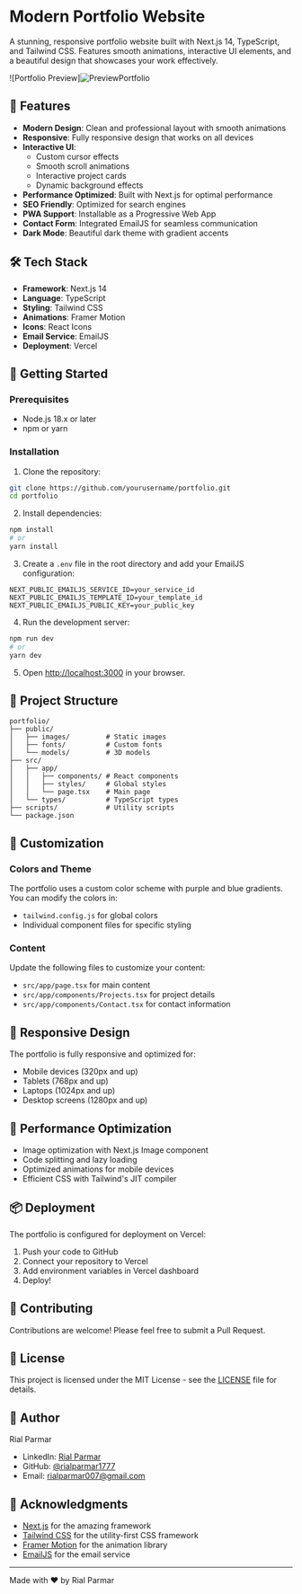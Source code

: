 # Modern Portfolio Website

A stunning, responsive portfolio website built with Next.js 14, TypeScript, and Tailwind CSS. Features smooth animations, interactive UI elements, and a beautiful design that showcases your work effectively.

![Portfolio Preview]![PreviewPortfolio](https://github.com/user-attachments/assets/d971640a-b3ef-49f1-b359-2cc85a39474a)


## 🌟 Features

- **Modern Design**: Clean and professional layout with smooth animations
- **Responsive**: Fully responsive design that works on all devices
- **Interactive UI**: 
  - Custom cursor effects
  - Smooth scroll animations
  - Interactive project cards
  - Dynamic background effects
- **Performance Optimized**: Built with Next.js for optimal performance
- **SEO Friendly**: Optimized for search engines
- **PWA Support**: Installable as a Progressive Web App
- **Contact Form**: Integrated EmailJS for seamless communication
- **Dark Mode**: Beautiful dark theme with gradient accents

## 🛠️ Tech Stack

- **Framework**: Next.js 14
- **Language**: TypeScript
- **Styling**: Tailwind CSS
- **Animations**: Framer Motion
- **Icons**: React Icons
- **Email Service**: EmailJS
- **Deployment**: Vercel

## 🚀 Getting Started

### Prerequisites

- Node.js 18.x or later
- npm or yarn

### Installation

1. Clone the repository:
```bash
git clone https://github.com/yourusername/portfolio.git
cd portfolio
```

2. Install dependencies:
```bash
npm install
# or
yarn install
```

3. Create a `.env` file in the root directory and add your EmailJS configuration:
```env
NEXT_PUBLIC_EMAILJS_SERVICE_ID=your_service_id
NEXT_PUBLIC_EMAILJS_TEMPLATE_ID=your_template_id
NEXT_PUBLIC_EMAILJS_PUBLIC_KEY=your_public_key
```

4. Run the development server:
```bash
npm run dev
# or
yarn dev
```

5. Open [http://localhost:3000](http://localhost:3000) in your browser.

## 📁 Project Structure

```
portfolio/
├── public/
│   ├── images/         # Static images
│   ├── fonts/          # Custom fonts
│   └── models/         # 3D models
├── src/
│   ├── app/
│   │   ├── components/ # React components
│   │   ├── styles/     # Global styles
│   │   └── page.tsx    # Main page
│   └── types/          # TypeScript types
├── scripts/            # Utility scripts
└── package.json
```

## 🎨 Customization

### Colors and Theme
The portfolio uses a custom color scheme with purple and blue gradients. You can modify the colors in:
- `tailwind.config.js` for global colors
- Individual component files for specific styling

### Content
Update the following files to customize your content:
- `src/app/page.tsx` for main content
- `src/app/components/Projects.tsx` for project details
- `src/app/components/Contact.tsx` for contact information

## 📱 Responsive Design

The portfolio is fully responsive and optimized for:
- Mobile devices (320px and up)
- Tablets (768px and up)
- Laptops (1024px and up)
- Desktop screens (1280px and up)

## 🔧 Performance Optimization

- Image optimization with Next.js Image component
- Code splitting and lazy loading
- Optimized animations for mobile devices
- Efficient CSS with Tailwind's JIT compiler

## 📦 Deployment

The portfolio is configured for deployment on Vercel:

1. Push your code to GitHub
2. Connect your repository to Vercel
3. Add environment variables in Vercel dashboard
4. Deploy!

## 🤝 Contributing

Contributions are welcome! Please feel free to submit a Pull Request.

## 📄 License

This project is licensed under the MIT License - see the [LICENSE](LICENSE) file for details.

## 👤 Author

Rial Parmar
- LinkedIn: [Rial Parmar](https://www.linkedin.com/in/rial-p-886b38145/)
- GitHub: [@rialparmar1777](https://github.com/rialparmar1777)
- Email: rialparmar007@gmail.com

## 🙏 Acknowledgments

- [Next.js](https://nextjs.org/) for the amazing framework
- [Tailwind CSS](https://tailwindcss.com/) for the utility-first CSS framework
- [Framer Motion](https://www.framer.com/motion/) for the animation library
- [EmailJS](https://www.emailjs.com/) for the email service

---

Made with ❤️ by Rial Parmar
